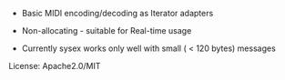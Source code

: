  * Basic MIDI encoding/decoding as Iterator adapters

 * Non-allocating - suitable for Real-time usage

 * Currently sysex works only well with small ( < 120 bytes) messages

License: Apache2.0/MIT
